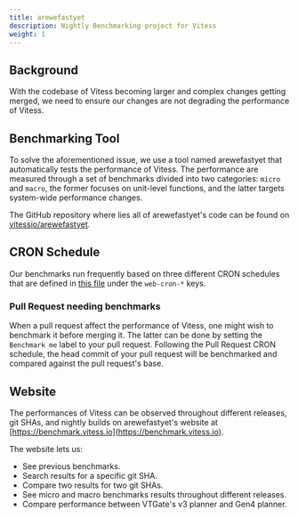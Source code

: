 ```yaml
---
title: arewefastyet
description: Nightly Benchmarking project for Vitess
weight: 1
---
```


## Background

With the codebase of Vitess becoming larger and complex changes getting merged, we need to ensure our changes are not degrading the performance of Vitess.

## Benchmarking Tool

To solve the aforementioned issue, we use a tool named arewefastyet that automatically tests the performance of Vitess. The performance are measured through a set of benchmarks divided into two categories: `micro` and `macro`, the former focuses on unit-level functions, and the latter targets system-wide performance changes.   

The GitHub repository where lies all of arewefastyet's code can be found on [vitessio/arewefastyet](https://github.com/vitessio/arewefastyet).

## CRON Schedule

Our benchmarks run frequently based on three different CRON schedules that are defined in [this file](https://github.com/vitessio/arewefastyet/blob/main/config/prod/config.yaml) under the `web-cron-*` keys.

### Pull Request needing benchmarks

When a pull request affect the performance of Vitess, one might wish to benchmark it before merging it. The latter can be done by setting the `Benchmark me` label to your pull request. Following the Pull Request CRON schedule, the head commit of your pull request will be benchmarked and compared against the pull request's base.

## Website

The performances of Vitess can be observed throughout different releases, git SHAs, and nightly builds on arewefastyet's website at [https://benchmark.vitess.io](https://benchmark.vitess.io).

The website lets us:

* See previous benchmarks.
* Search results for a specific git SHA.
* Compare two results for two git SHAs.
* See micro and macro benchmarks results throughout different releases.
* Compare performance between VTGate's v3 planner and Gen4 planner.
